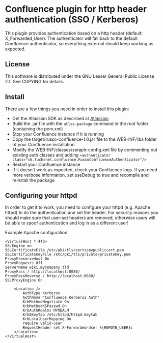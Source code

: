 # Confluence plugin for http header authentication (SSO / Kerberos)

This plugin provides authentication based on a http header  (default: X_Forwarded_User). 
The authenticator will fall back to the default Confluence authenticator, so everything external should keep working as expected. 

## License 

This software is distributed under the GNU Lesser General Public License 2.1. See COPYING for details. 

## Install
There are a few things you need in order to install this plugin:

* Get the Atlassian SDK as described at [Atlassian](https://developer.atlassian.com/display/DOCS/Set+up+the+Atlassian+Plugin+SDK+and+Build+a+Project)
* Build the .jar file with the `atlas-package` command in the root folder (containing the pom.xml) 
* Stop your Confluence instance if it is running
* Copy the target/russo-confluence-1.0.jar file to the WEB-INF/libs folder of your Confluence installation
* Modify the WEB-INF/classes/seraph-config.xml file by commenting out existing auth classes and adding `<authenticator class="ch.fuchsnet.confluence.RussoConfluenceAuthenticator"/>`
* Restart your Confluence instance
* If it doesn't work as expected, check your Confluence logs. If you need more verbose information, set useDebug to true and recompile and reinstall the package

## Configuring your httpd

In order to get it to work, you need to configure your httpd (e.g. Apache httpd) to do the authentication and set the header. 
For security reasons you should make sure that user-set headers are removed, otherwise users will be able to spoof authentication
and log in as a different user! 

Example Apache configuration

```
<VirtualHost *:443>
SSLEngine on
SSLCertificateFile /etc/pki/tls/certs/mypubliccert.pem
SSLCertificateKeyFile /etc/pki/tls/private/privatekey.pem
ProxyPreserveHost On
ProxyRequests Off
ServerName wiki.mycompany.tld
ProxyPass / http://localhost:8080/
ProxyPassReverse / http://localhost:8080/
SSLProxyEngine On

    <Location />
        AuthType Kerberos
        AuthName "Confluence Kerberos Auth"
        KrbMethodNegotiate On
        KrbMethodK5Passwd On
        KrbAuthRealms MYREALM
        Krb5KeyTab /etc/httpd/httpd.keytab
        KrbLocalUserMapping On
        require valid-user
        RequestHeader set X-Forwarded-User %{REMOTE_USER}s
    </Location>
</VirtualHost>

```
